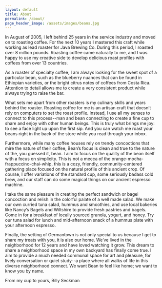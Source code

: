 ```yaml
---
layout: default
title: About
permalink: /about/
page_header_image: /assets/images/beans.jpg
---
```


In August of 2005, I left behind 25 years in the service industry and moved on to roasting coffee. For the next 10 years I mastered this craft while working as lead roaster for Java Brewing Co. During this period, I roasted over 8 million pounds. Roasting coffee came naturally to me, and I was happy to use my creative side to develop delicious roast profiles with coffees from over 13 countries.

As a roaster of specialty coffee, I am always looking for the sweet spot of a particular bean, such as the blueberry nuances that can be found in Ethiopian varieties, or the bright citrus notes of coffees from Costa Rica. Attention to detail allows me to create a very consistent product while always trying to raise the bar.

What sets me apart from other roasters is my culinary skills and years behind the roaster. Roasting coffee for me is an artisan craft that doesn’t rely on computers to set the roast profile. Instead, I use all my senses to connect to this process--man and bean connecting to create a fine cup to share and enjoy with other human beings. This is truly what brings me joy: to see a face light up upon the first sip. And you can watch me roast your beans right in the back of the store while you read through your inbox.

Furthermore, while many coffee houses rely on trendy concoctions that mire the nature of their coffee, Bean’s focus is clean and true to the nature of the, you guessed it, bean. I aim to focus on the quality of the bean itself with a focus on simplicity. This is not a mecca of the orange-mocha-frappuccino-chai-whip, this is a cozy, friendly, community-centered gathering place focused on the natural profile of this ancient crop. Of course, I offer variations of the standard cup, some seriously badass cold brew, and our staff can do some magical things on our ancient espresso machine.

I take the same pleasure in creating the perfect sandwich or bagel concoction and relish in the colorful palate of a well made salad. We make our own curried tuna salad, hummus and smoothies, and use local bakeries like Nancy’s Bagels and Wiltshire to provide fresh pastries and bagels. Come in for a breakfast of locally sourced granola, yogurt, and honey. Try our tuna salad for lunch and mid-afternoon snack of a hummus plate with your afternoon espresso.

Finally, the setting of Germantown is not only special to us because I get to share my treats with you, it is also our home. We’ve lived in the neighborhood for 12 years and have loved watching it grow. This dream to share a neighborhood space in my own backyard has finally come true. I aim to provide a much needed communal space for art and pleasure, for lively conversation or quiet study--a place where all walks of life in this diverse neighborhood connect. We want Bean to feel like home; we want to know you by name.   

From my cup to yours,
Billy Seckman          
